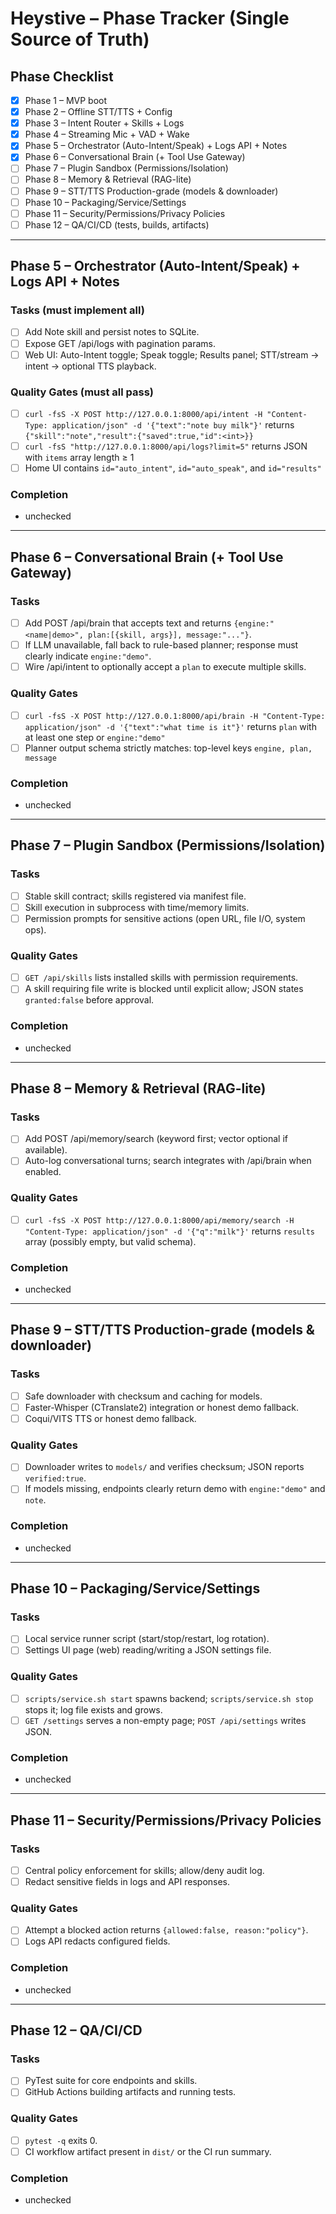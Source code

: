 # Heystive – Phase Tracker (Single Source of Truth)

## Phase Checklist
- [x] Phase 1 – MVP boot
- [x] Phase 2 – Offline STT/TTS + Config
- [x] Phase 3 – Intent Router + Skills + Logs
- [x] Phase 4 – Streaming Mic + VAD + Wake
- [x] Phase 5 – Orchestrator (Auto-Intent/Speak) + Logs API + Notes
- [x] Phase 6 – Conversational Brain (+ Tool Use Gateway)
- [ ] Phase 7 – Plugin Sandbox (Permissions/Isolation)
- [ ] Phase 8 – Memory & Retrieval (RAG-lite)
- [ ] Phase 9 – STT/TTS Production-grade (models & downloader)
- [ ] Phase 10 – Packaging/Service/Settings
- [ ] Phase 11 – Security/Permissions/Privacy Policies
- [ ] Phase 12 – QA/CI/CD (tests, builds, artifacts)

---

## Phase 5 – Orchestrator (Auto-Intent/Speak) + Logs API + Notes
### Tasks (must implement all)
- [ ] Add Note skill and persist notes to SQLite.
- [ ] Expose GET /api/logs with pagination params.
- [ ] Web UI: Auto-Intent toggle; Speak toggle; Results panel; STT/stream → intent → optional TTS playback.
### Quality Gates (must all pass)
- [ ] `curl -fsS -X POST http://127.0.0.1:8000/api/intent -H "Content-Type: application/json" -d '{"text":"note buy milk"}'` returns `{"skill":"note","result":{"saved":true,"id":<int>}}`
- [ ] `curl -fsS "http://127.0.0.1:8000/api/logs?limit=5"` returns JSON with `items` array length ≥ 1
- [ ] Home UI contains `id="auto_intent"`, `id="auto_speak"`, and `id="results"`
### Completion
- unchecked

---

## Phase 6 – Conversational Brain (+ Tool Use Gateway)
### Tasks
- [ ] Add POST /api/brain that accepts text and returns `{engine:"<name|demo>", plan:[{skill, args}], message:"..."}`.
- [ ] If LLM unavailable, fall back to rule-based planner; response must clearly indicate `engine:"demo"`.
- [ ] Wire /api/intent to optionally accept a `plan` to execute multiple skills.
### Quality Gates
- [ ] `curl -fsS -X POST http://127.0.0.1:8000/api/brain -H "Content-Type: application/json" -d '{"text":"what time is it"}'` returns `plan` with at least one step or `engine:"demo"`
- [ ] Planner output schema strictly matches: top-level keys `engine, plan, message`
### Completion
- unchecked

---

## Phase 7 – Plugin Sandbox (Permissions/Isolation)
### Tasks
- [ ] Stable skill contract; skills registered via manifest file.
- [ ] Skill execution in subprocess with time/memory limits.
- [ ] Permission prompts for sensitive actions (open URL, file I/O, system ops).
### Quality Gates
- [ ] `GET /api/skills` lists installed skills with permission requirements.
- [ ] A skill requiring file write is blocked until explicit allow; JSON states `granted:false` before approval.
### Completion
- unchecked

---

## Phase 8 – Memory & Retrieval (RAG-lite)
### Tasks
- [ ] Add POST /api/memory/search (keyword first; vector optional if available).
- [ ] Auto-log conversational turns; search integrates with /api/brain when enabled.
### Quality Gates
- [ ] `curl -fsS -X POST http://127.0.0.1:8000/api/memory/search -H "Content-Type: application/json" -d '{"q":"milk"}'` returns `results` array (possibly empty, but valid schema).
### Completion
- unchecked

---

## Phase 9 – STT/TTS Production-grade (models & downloader)
### Tasks
- [ ] Safe downloader with checksum and caching for models.
- [ ] Faster-Whisper (CTranslate2) integration or honest demo fallback.
- [ ] Coqui/VITS TTS or honest demo fallback.
### Quality Gates
- [ ] Downloader writes to `models/` and verifies checksum; JSON reports `verified:true`.
- [ ] If models missing, endpoints clearly return demo with `engine:"demo"` and `note`.
### Completion
- unchecked

---

## Phase 10 – Packaging/Service/Settings
### Tasks
- [ ] Local service runner script (start/stop/restart, log rotation).
- [ ] Settings UI page (web) reading/writing a JSON settings file.
### Quality Gates
- [ ] `scripts/service.sh start` spawns backend; `scripts/service.sh stop` stops it; log file exists and grows.
- [ ] `GET /settings` serves a non-empty page; `POST /api/settings` writes JSON.
### Completion
- unchecked

---

## Phase 11 – Security/Permissions/Privacy Policies
### Tasks
- [ ] Central policy enforcement for skills; allow/deny audit log.
- [ ] Redact sensitive fields in logs and API responses.
### Quality Gates
- [ ] Attempt a blocked action returns `{allowed:false, reason:"policy"}`.
- [ ] Logs API redacts configured fields.
### Completion
- unchecked

---

## Phase 12 – QA/CI/CD
### Tasks
- [ ] PyTest suite for core endpoints and skills.
- [ ] GitHub Actions building artifacts and running tests.
### Quality Gates
- [ ] `pytest -q` exits 0.
- [ ] CI workflow artifact present in `dist/` or the CI run summary.
### Completion
- unchecked

<!-- Phase 5 completed at 2025-09-29 15:47:43 UTC -->

<!-- Phase 6 completed at 2025-09-30 01:06:10 UTC -->